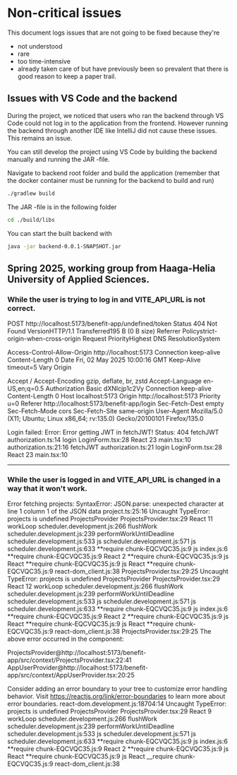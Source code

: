 # Non-critical issues

This document logs issues that are not going to be fixed because they're

- not understood
- rare
- too time-intensive
- already taken care of but have previously been so prevalent that there is good reason to keep a paper trail.

## Issues with VS Code and the backend

During the project, we noticed that users who ran the backend through VS Code could not log in to the application from the frontend. However running the backend through another IDE like IntelliJ did not cause these issues. This remains an issue.

You can still develop the project using VS Code by building the backend manually and running the JAR -file.

Navigate to backend root folder and build the application (remember that the docker container must be running for the backend to build and run)

```sh
./gradlew build
```

The JAR -file is in the following folder

```sh
cd ./build/libs
```

You can start the built backend with

```sh
java -jar backend-0.0.1-SNAPSHOT.jar
```

## Spring 2025, working group from Haaga-Helia University of Applied Sciences.

### While the user is trying to log in and VITE_API_URL is not correct.

POST
http://localhost:5173/benefit-app/undefined/token
Status
404
Not Found
VersionHTTP/1.1
Transferred195 B (0 B size)
Referrer Policystrict-origin-when-cross-origin
Request PriorityHighest
DNS ResolutionSystem

Access-Control-Allow-Origin
http://localhost:5173
Connection
keep-alive
Content-Length
0
Date
Fri, 02 May 2025 10:00:16 GMT
Keep-Alive
timeout=5
Vary
Origin

Accept
/
Accept-Encoding
gzip, deflate, br, zstd
Accept-Language
en-US,en;q=0.5
Authorization
Basic dXNlcjp1c2Vy
Connection
keep-alive
Content-Length
0
Host
localhost:5173
Origin
http://localhost:5173
Priority
u=0
Referer
http://localhost:5173/benefit-app/login
Sec-Fetch-Dest
empty
Sec-Fetch-Mode
cors
Sec-Fetch-Site
same-origin
User-Agent
Mozilla/5.0 (X11; Ubuntu; Linux x86_64; rv:135.0) Gecko/20100101 Firefox/135.0

Login failed: Error: Error getting JWT in fetchJWT! Status: 404
fetchJWT authorization.ts:14
login LoginForm.tsx:28
React 23
main.tsx:10
authorization.ts:21:16
fetchJWT authorization.ts:21
login LoginForm.tsx:28
React 23
main.tsx:10

---

### While the user is logged in and VITE_API_URL is changed in a way that it won't work.

Error fetching projects: SyntaxError: JSON.parse: unexpected character at line 1 column 1 of the JSON data project.ts:25:16
Uncaught TypeError: projects is undefined
ProjectsProvider ProjectsProvider.tsx:29
React 11
workLoop scheduler.development.js:266
flushWork scheduler.development.js:239
performWorkUntilDeadline scheduler.development.js:533
js scheduler.development.js:571
js scheduler.development.js:633
**require chunk-EQCVQC35.js:9
js index.js:6
**require chunk-EQCVQC35.js:9
React 2
**require chunk-EQCVQC35.js:9
js React
**require chunk-EQCVQC35.js:9
js React
**require chunk-EQCVQC35.js:9
react-dom_client.js:38
ProjectsProvider.tsx:29:25
Uncaught TypeError: projects is undefined
ProjectsProvider ProjectsProvider.tsx:29
React 12
workLoop scheduler.development.js:266
flushWork scheduler.development.js:239
performWorkUntilDeadline scheduler.development.js:533
js scheduler.development.js:571
js scheduler.development.js:633
**require chunk-EQCVQC35.js:9
js index.js:6
**require chunk-EQCVQC35.js:9
React 2
**require chunk-EQCVQC35.js:9
js React
**require chunk-EQCVQC35.js:9
js React
**require chunk-EQCVQC35.js:9
react-dom_client.js:38
ProjectsProvider.tsx:29:25
The above error occurred in the component:

ProjectsProvider@http://localhost:5173/benefit-app/src/context/ProjectsProvider.tsx:22:41
AppUserProvider@http://localhost:5173/benefit-app/src/context/AppUserProvider.tsx:20:25

Consider adding an error boundary to your tree to customize error handling behavior.
Visit https://reactjs.org/link/error-boundaries to learn more about error boundaries. react-dom.development.js:18704:14
Uncaught TypeError: projects is undefined
ProjectsProvider ProjectsProvider.tsx:29
React 9
workLoop scheduler.development.js:266
flushWork scheduler.development.js:239
performWorkUntilDeadline scheduler.development.js:533
js scheduler.development.js:571
js scheduler.development.js:633
**require chunk-EQCVQC35.js:9
js index.js:6
**require chunk-EQCVQC35.js:9
React 2
**require chunk-EQCVQC35.js:9
js React
**require chunk-EQCVQC35.js:9
js React
\_\_require chunk-EQCVQC35.js:9
react-dom_client.js:38
